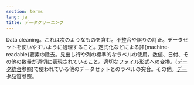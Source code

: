 ```yaml
---
section: terms
lang: ja
title: データクリーニング
---
```


Data cleaning。これは次のようなものを含む。不整合や誤りの訂正。データセットを使いやすいように処理すること。定式化などによる非{machine-readable}要素の除去。見出し行や列の標準的なラベルの使用。数値、日付、その他の数量が適切に表現されていること。適切な[ファイル形式](../file-format/)への[変換](../conversion/)。([データ統合](../data-integration/)参照)で使われている他のデータセットとのラベルの突合。その他。[データ品質](../data-quality/)参照。
